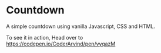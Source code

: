 # Countdown
A simple countdown using vanilla Javascript, CSS and HTML. 

To see it in action, Head over to   https://codepen.io/CoderArvind/pen/vyqazM
